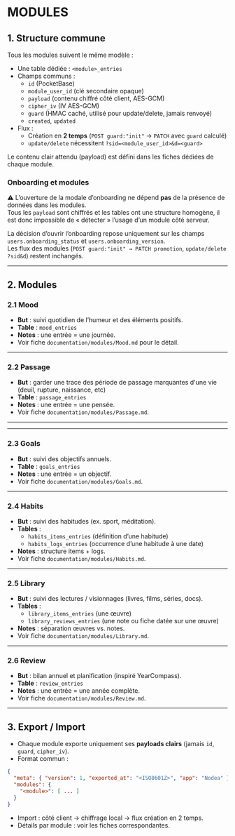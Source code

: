 # MODULES

## 1. Structure commune
Tous les modules suivent le même modèle :
- Une table dédiée : `<module>_entries`
- Champs communs :  
  - `id` (PocketBase)  
  - `module_user_id` (clé secondaire opaque)  
  - `payload` (contenu chiffré côté client, AES-GCM)  
  - `cipher_iv` (IV AES-GCM)  
  - `guard` (HMAC caché, utilisé pour update/delete, jamais renvoyé)  
  - `created`, `updated`
- Flux :  
  - Création en **2 temps** (`POST guard:"init"` → `PATCH` avec `guard` calculé)  
  - `update/delete` nécessitent `?sid=<module_user_id>&d=<guard>`

Le contenu clair attendu (payload) est défini dans les fiches dédiées de chaque module.

### Onboarding et modules

⚠️ L’ouverture de la modale d’onboarding ne dépend **pas** de la présence de données dans les modules.  
Tous les `payload` sont chiffrés et les tables ont une structure homogène, il est donc impossible de « détecter » l’usage d’un module côté serveur.

La décision d’ouvrir l’onboarding repose uniquement sur les champs `users.onboarding_status` et `users.onboarding_version`.  
Les flux des modules (`POST guard:"init" → PATCH promotion`, `update/delete ?sid&d`) restent inchangés.


---

## 2. Modules

### 2.1 Mood
- **But** : suivi quotidien de l’humeur et des éléments positifs.  
- **Table** : `mood_entries`  
- **Notes** : une entrée = une journée.  
- Voir fiche `documentation/modules/Mood.md` pour le détail.

---

### 2.2 Passage
- **But** : garder une trace des période de passage marquantes d'une vie (deuil, rupture, naissance, etc)  
- **Table** : `passage_entries`  
- **Notes** : une entrée = une pensée.  
- Voir fiche `documentation/modules/Passage.md`.

---

---

### 2.3 Goals
- **But** : suivi des objectifs annuels.  
- **Table** : `goals_entries`  
- **Notes** : une entrée = un objectif.  
- Voir fiche `documentation/modules/Goals.md`.

---

### 2.4 Habits
- **But** : suivi des habitudes (ex. sport, méditation).  
- **Tables** :  
  - `habits_items_entries` (définition d’une habitude)  
  - `habits_logs_entries` (occurrence d’une habitude à une date)  
- **Notes** : structure items + logs.  
- Voir fiche `documentation/modules/Habits.md`.

---

### 2.5 Library
- **But** : suivi des lectures / visionnages (livres, films, séries, docs).  
- **Tables** :  
  - `library_items_entries` (une œuvre)  
  - `library_reviews_entries` (une note ou fiche datée sur une œuvre)  
- **Notes** : séparation œuvres vs. notes.  
- Voir fiche `documentation/modules/Library.md`.

---

### 2.6 Review
- **But** : bilan annuel et planification (inspiré YearCompass).  
- **Table** : `review_entries`  
- **Notes** : une entrée = une année complète.  
- Voir fiche `documentation/modules/Review.md`.

---

## 3. Export / Import
- Chaque module exporte uniquement ses **payloads clairs** (jamais `id`, `guard`, `cipher_iv`).  
- Format commun :  

```json
{
  "meta": { "version": 1, "exported_at": "<ISO8601Z>", "app": "Nodea" },
  "modules": {
    "<module>": [ ... ]
  }
}
```

* Import : côté client → chiffrage local → flux création en 2 temps.
* Détails par module : voir les fiches correspondantes.
